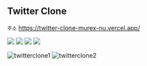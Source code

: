 ## Twitter Clone

`주소` https://twitter-clone-murex-nu.vercel.app/

<img src="https://img.shields.io/badge/Next.js-000000?style=for-the-badge&logo=Next.js&logoColor=white"> <img src="https://img.shields.io/badge/firebase-FFCA28?style=for-the-badge&logo=firebase&logoColor=white">  <img src="https://img.shields.io/badge/recoil-303846?style=for-the-badge&logo=recoil&logoColor=white"> <img src="https://img.shields.io/badge/TailwindCSS-06B6D4?style=for-the-badge&logo=TailwindCSS&logoColor=white">

![twitterclone1](https://user-images.githubusercontent.com/81809559/184226993-6d4e0d93-7d47-4493-a86c-95e71e901682.png)
![twitterclone2](https://user-images.githubusercontent.com/81809559/184227053-a372561a-00c0-422a-8909-4a6833da2243.png)

